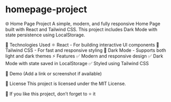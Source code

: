 # homepage-project

🌐 Home Page Project
A simple, modern, and fully responsive Home Page built with React and Tailwind CSS. This project includes Dark Mode with state persistence using LocalStorage.

🚀 Technologies Used
⚛️ React - For building interactive UI components
🎨 Tailwind CSS - For fast and responsive styling
🌙 Dark Mode - Supports both light and dark themes
⚡ Features
✅ Modern and responsive design
✅ Dark Mode with state saved in LocalStorage
✅ Styled using Tailwind CSS

📸 Demo
(Add a link or screenshot if available)

📜 License
This project is licensed under the MIT License.

🔹 If you like this project, don’t forget to ⭐ it
